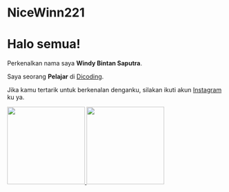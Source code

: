 # NiceWinn221
# Halo semua! 

Perkenalkan nama saya **Windy Bintan Saputra**.<br>

Saya seorang **Pelajar** di [Dicoding](https://www.dicoding.com/).<br>

Jika kamu tertarik untuk berkenalan denganku, silakan ikuti akun [Instagram](https://www.instagram.com/wybnsa/) ku ya.

<p align="left">
<a href="https://github.com/nicewin221">
  <img height="180em" src="https://github-readme-stats-eight-theta.vercel.app/api?username=NiceWin221&show_icons=true&theme=algolia&include_all_commits=true&count_private=true"/>
  <img height="180em" src="https://github-readme-stats-eight-theta.vercel.app/api/top-langs/?username=NiceWin221&layout=compact&theme=algolia"/>
</a>
</p>
